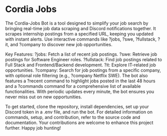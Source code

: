 # Cordia Jobs
The Cordia-Jobs Bot is a tool designed to simplify your job search by bringing real-time job data scraping and Discord notifications together. It scrapes internship postings from a specified URL, keeping you updated with instant alerts. Use interactive commands like ?jobs, ?swe, ?fullstack, ?it, and ?company to discover new job opportunities.

Key Features:
?jobs: Fetch a list of recent job postings.
?swe: Retrieve job postings for Software Engineer roles.
?fullstack: Find job postings related to Full Stack and Frontend/Backend development.
?it: Explore IT-related job opportunities.
?company: Search for job postings from a specific company, with optional role filtering (e.g., ?company Netflix SWE).
The bot also features a ?recent command to highlight jobs posted in the last 48 hours and a ?commands command for a comprehensive list of available functionalities. With periodic updates every minute, the bot ensures you never miss out on new opportunities.

To get started, clone the repository, install dependencies, set up your Discord token in a .env file, and run the bot. For detailed information on commands, setup, and contribution, refer to the source code and documentation. Your contributions are welcome to enhance this project further. Happy job hunting!

